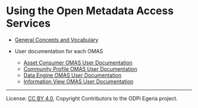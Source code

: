 <!-- SPDX-License-Identifier: CC-BY-4.0 -->
<!-- Copyright Contributors to the ODPi Egeria project. -->

# Using the Open Metadata Access Services

* [General Concepts and Vocabulary](../concepts)

* User documentation for each OMAS
  * [Asset Consumer OMAS User Documentation](../../asset-consumer/docs/user)
  * [Community Profile OMAS User Documentation](../../community-profile/docs/user)
  * [Data Engine OMAS User Documentation](../../data-engine/docs/user)
  * [Information View OMAS User Documentation](../../information-view/docs/user)



----
License: [CC BY 4.0](https://creativecommons.org/licenses/by/4.0/),
Copyright Contributors to the ODPi Egeria project.